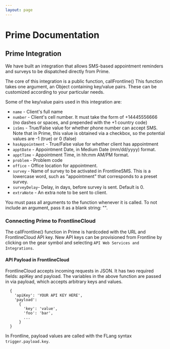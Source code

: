 ```yaml
---
layout: page
---
```

# Prime Documentation

## Prime Integration
We have built an integration that allows SMS-based appointment reminders and surveys to be dispatched directly from Prime.

The core of this integration is a public function, callFrontline()
This function takes one argument, an Object containing key/value pairs. These can be customized according to your particular needs. 

Some of the key/value pairs used in this integration are: 

* `name` - Client's full name
* `number` - Client's cell number. It must take the form of +14445556666 (no dashes or spaces, and prepended with the +1 country code)
* `isSms` - True/False value for whether phone number can accept SMS. Note that in Prime, this value is obtained via a checkbox, so the potential values are -1 (true) or 0 (false)
* `hasAppointment` - True/False value for whether client has appointment
* `apptDate` - Appointment Date, in Medium Date (mm/dd/yyyy) format. 
* `apptTime` - Appointment Time, in hh:mm AM/PM format. 
* `problem` - Problem code
* `office` - Office location for appointment. 
* `survey` - Name of survey to be activated in FrontlineSMS. This is a lowercase word, such as "appointment" that corresponds to a preset survey.
* `surveyDelay`- Delay, in days, before survey is sent. Default is 0.
* `extraNote` - An extra note to be sent to client.

You must pass all arguments to the function whenever it is called. To not include an argument, pass it as a blank string: "".

### Connecting Prime to FrontlineCloud
The callFrontline() function in Prime is hardcoded with the URL and FrontlineCloud API key. New API keys can be provisioned from Frontline by clicking on the gear symbol and selecting `API Web Services and Integrations`.

#### API Payload in FrontlineCloud
FrontlineCloud accepts incoming requests in JSON. It has two required fields: apiKey and payload. The variables in the above function are passed in via payload, which accepts arbitrary keys and values.

```
  {
    'apiKey': 'YOUR API KEY HERE',
    'payload':
      {
        'key': 'value',
        'foo': 'bar',
        ...
      }
  }
```

In Frontline, payload values are called with the FLang syntax `trigger.payload.key`.


